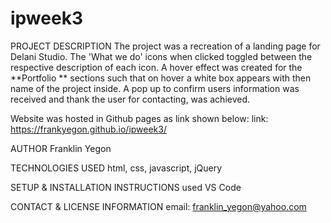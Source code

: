 # ipweek3

PROJECT DESCRIPTION
The project was a recreation of a landing page for Delani Studio.
The 'What we do'  icons when clicked toggled between the respective description of each icon.
 A hover effect was created for the **Portfolio ** sections such that on hover a white box appears with then name of the project inside.
 A pop up to confirm users information was received and thank the user for contacting, was achieved.
 
 Website was hosted in Github pages as link shown below:
 link: https://frankyegon.github.io/ipweek3/
       
 AUTHOR
 Franklin Yegon
 
 TECHNOLOGIES USED
 html, css, javascript, jQuery
 
 
 SETUP & INSTALLATION INSTRUCTIONS
 used VS Code
 
 CONTACT & LICENSE INFORMATION
 email: franklin_yegon@yahoo.com
